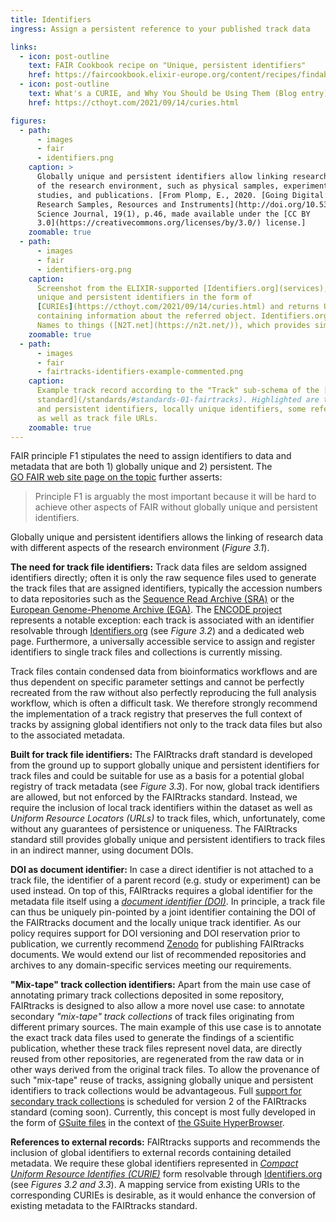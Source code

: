 ```yaml
---
title: Identifiers
ingress: Assign a persistent reference to your published track data

links:
  - icon: post-outline
    text: FAIR Cookbook recipe on "Unique, persistent identifiers"
    href: https://faircookbook.elixir-europe.org/content/recipes/findability/identifiers.html
  - icon: post-outline
    text: What's a CURIE, and Why You Should be Using Them (Blog entry)
    href: https://cthoyt.com/2021/09/14/curies.html

figures:
  - path:
      - images
      - fair
      - identifiers.png
    caption: >
      Globally unique and persistent identifiers allow linking research data with different aspects
      of the research environment, such as physical samples, experiment setup, _in silico_ analyses,
      studies, and publications. [From Plomp, E., 2020. [Going Digital: Persistent Identifiers  for
      Research Samples, Resources and Instruments](http://doi.org/10.5334/dsj-2020-046).  Data
      Science Journal, 19(1), p.46, made available under the [CC BY
      3.0](https://creativecommons.org/licenses/by/3.0/) license.]
    zoomable: true
  - path:
      - images
      - fair
      - identifiers-org.png
    caption:
      Screenshot from the ELIXIR-supported [Identifiers.org](services), which resolves globally
      unique and persistent identifiers in the form of
      [CURIEs](https://cthoyt.com/2021/09/14/curies.html) and returns URLs to repository web pages
      containing information about the referred object. Identifiers.org is a partner of the US-based
      Names to things ([N2T.net](https://n2t.net/)), which provides similar services.
    zoomable: true
  - path:
      - images
      - fair
      - fairtracks-identifiers-example-commented.png
    caption:
      Example track record according to the "Track" sub-schema of the [FAIRtracks metadata
      standard](/standards/#standards-01-fairtracks). Highlighted are the fields for globally unique
      and persistent identifiers, locally unique identifiers, some references to external records,
      as well as track file URLs.
    zoomable: true
---
```


FAIR principle F1 stipulates the need to assign identifiers to data and metadata that are both 1)
globally unique and 2) persistent. The  
[GO FAIR web site page on the topic](https://www.go-fair.org/fair-principles/f1-meta-data-assigned-globally-unique-persistent-identifiers/)
further asserts:

> Principle F1 is arguably the most important because it will be hard to achieve other aspects of
> FAIR without globally unique and persistent identifiers.

Globally unique and persistent identifiers allows the linking of research data with different
aspects of the research environment (_Figure 3.1_).

**The need for track file identifiers:** Track data files are seldom assigned identifiers directly;
often it is only the raw sequence files used to generate the track files that are assigned
identifiers, typically the accession numbers to data repositories such as the
[Sequence Read Archive (SRA)](https://www.ncbi.nlm.nih.gov/sra) or the
[European Genome-Phenome Archive (EGA)](https://ega-archive.org/). The
[ENCODE project](https://www.encodeproject.org/) represents a notable exception: each track is
associated with an identifier resolvable through [Identifiers.org](http://identifiers.org/) (see
_Figure 3.2_) and a dedicated web page. Furthermore, a universally accessible service to assign and
register identifiers to single track files and collections is currently missing.

<ui-quote-text
:quote='"We therefore strongly recommend the implementation of a track registry"'> </ui-quote-text>

Track files contain condensed data from bioinformatics workflows and are thus dependent on specific
parameter settings and cannot be perfectly recreated from the raw without also perfectly reproducing
the full analysis workflow, which is often a difficult task. We therefore strongly recommend the
implementation of a track registry that preserves the full context of tracks by assigning global
identifiers not only to the track data files but also to the associated metadata.

<ui-fairtracks-content>

**Built for track file identifiers:** The FAIRtracks draft standard is developed from the ground up
to support globally unique and persistent identifiers for track files and could be suitable for use
as a basis for a potential global registry of track metadata (see _Figure 3.3_). For now, global
track identifiers are allowed, but not enforced by the FAIRtracks standard. Instead, we require the
inclusion of local track identifiers within the dataset as well as _Uniform Resource Locators
(URLs)_ to track files, which, unfortunately, come without any guarantees of persistence or
uniqueness. The FAIRtracks standard still provides globally unique and persistent identifiers to
track files in an indirect manner, using document DOIs.

**DOI as document identifier:** In case a direct identifier is not attached to a track file, the
identifier of a parent record (e.g. study or experiment) can be used instead. On top of this,
FAIRtracks requires a global identifier for the metadata file itself using a
[_document identifier (DOI)_](https://www.doi.org/). In principle, a track file can thus be uniquely
pin-pointed by a joint identifier containing the DOI of the FAIRtracks document and the locally
unique track identifier. As our policy requires support for DOI versioning and DOI reservation prior
to publication, we currently recommend [Zenodo](https://zenodo.org/) for publishing FAIRtracks
documents. We would extend our list of recommended repositories and archives to any domain-specific
services meeting our requirements.

**"Mix-tape" track collection identifiers:** Apart from the main use case of annotating primary
track collections deposited in some repository, FAIRtracks is designed to also allow a more novel
use case: to annotate secondary _"mix-tape" track collections_ of track files originating from
different primary sources. The main example of this use case is to annotate the exact track data
files used to generate the findings of a scientific publication, whether these track files represent
novel data, are directly reused from other repositories, are regenerated from the raw data or in
other ways derived from the original track files. To allow the provenance of such "mix-tape" reuse
of tracks, assigning globally unique and persistent identifiers to track collections would be
advantageous. Full
[support for secondary track collections](https://github.com/fairtracks/fairtracks_standard/issues/49)
is scheduled for version 2 of the FAIRtracks standard (coming soon). Currently, this concept is most
fully developed in the form of [GSuite files](/standards/#standards-04-gsuite) in the context of
[the GSuite HyperBrowser](/services/?category=Connected%20services&tags%5B0%5D=HyperBrowser).

**References to external records:** FAIRtracks supports and recommends the inclusion of global
identifiers to external records containing detailed metadata. We require these global identifiers
represented in
[_Compact Uniform Resource Identifies (CURIE)_](https://cthoyt.com/2021/09/14/curies.html) form
resolvable through [Identifiers.org](http://identifiers.org/) (see _Figures 3.2 and 3.3_). A mapping
service from existing URIs to the corresponding CURIEs is desirable, as it would enhance the
conversion of existing metadata to the FAIRtracks standard.

</ui-fairtracks-content>
